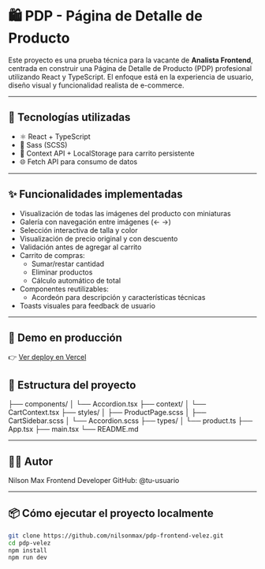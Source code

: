 # 🛍️ PDP - Página de Detalle de Producto

Este proyecto es una prueba técnica para la vacante de **Analista Frontend**, centrada en construir una Página de Detalle de Producto (PDP) profesional utilizando React y TypeScript. El enfoque está en la experiencia de usuario, diseño visual y funcionalidad realista de e-commerce.

---

## 🚀 Tecnologías utilizadas

- ⚛️ React + TypeScript
- 🎨 Sass (SCSS)
- 🛒 Context API + LocalStorage para carrito persistente
- 🌐 Fetch API para consumo de datos

---

## ✨ Funcionalidades implementadas

- Visualización de todas las imágenes del producto con miniaturas
- Galería con navegación entre imágenes (← →)
- Selección interactiva de talla y color
- Visualización de precio original y con descuento
- Validación antes de agregar al carrito
- Carrito de compras:
  - Sumar/restar cantidad
  - Eliminar productos
  - Cálculo automático de total
- Componentes reutilizables:
  - Acordeón para descripción y características técnicas
- Toasts visuales para feedback de usuario

---

## 🔗 Demo en producción
👉 [Ver deploy en Vercel]()


## 📂 Estructura del proyecto

├── components/
│   └── Accordion.tsx
├── context/
│   └── CartContext.tsx
├── styles/
│   ├── ProductPage.scss
│   ├── CartSidebar.scss
│   └── Accordion.scss
├── types/
│   └── product.ts
├── App.tsx
├── main.tsx
└── README.md

---

## 👨‍💻 Autor
Nilson Max
Frontend Developer
GitHub: @tu-usuario

---

## 📦 Cómo ejecutar el proyecto localmente

```bash
git clone https://github.com/nilsonmax/pdp-frontend-velez.git
cd pdp-velez
npm install
npm run dev